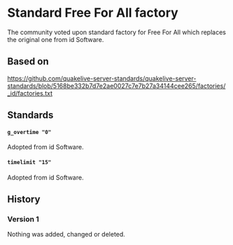 # Standard Free For All factory

The community voted upon standard factory for Free For All which replaces the original one from id Software.

## Based on

https://github.com/quakelive-server-standards/quakelive-server-standards/blob/5168be332b7d7e2ae0027c7e7b27a34144cee265/factories/_id/factories.txt

## Standards

#### `g_overtime "0"`

Adopted from id Software.

#### `timelimit "15"`

Adopted from id Software.

## History

### Version 1

Nothing was added, changed or deleted.
